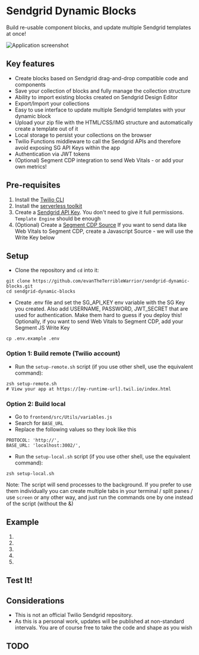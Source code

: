 # Sendgrid Dynamic Blocks

Build re-usable component blocks, and update multiple Sendgrid templates at once!

![Application screenshot](https://github.com/evanTheTerribleWarrior/sendgrid-dynamic-blocks/assets/54394422/f3223401-f391-4a0d-928c-d86a679980d5)

## Key features
 * Create blocks based on Sendgrid drag-and-drop compatible code and components
 * Save your collection of blocks and fully manage the collection structure
 * Ability to import existing blocks created on Sendgrid Design Editor
 * Export/Import your collections
 * Easy to use interface to update multiple Sendgrid templates with your dynamic block
 * Upload your zip file with the HTML/CSS/IMG structure and automatically create a template out of it
 * Local storage to persist your collections on the browser
 * Twilio Functions middleware to call the Sendgrid APIs and therefore avoid exposing SG API Keys within the app
 * Authentication via JWT tokens
 * (Optional) Segment CDP integration to send Web Vitals - or add your own metrics!


## Pre-requisites
1. Install the [Twilio CLI](https://www.twilio.com/docs/twilio-cli/quickstart#install-twilio-cli)
2. Install the [serverless toolkit](https://www.twilio.com/docs/labs/serverless-toolkit/getting-started)
3. Create a [Sendgrid API Key](https://docs.sendgrid.com/ui/account-and-settings/api-keys). You don't need to give it full permissions. `Template Engine` should be enough
4. (Optional) Create a [Segment CDP Source](https://segment.com/docs/connections/sources/catalog/libraries/website/javascript/quickstart) If you want to send data like Web Vitals to Segment CDP, create a Javascript Source - we will use the Write Key below

## Setup
- Clone the repository and `cd` into it:
```shell
git clone https://github.com/evanTheTerribleWarrior/sendgrid-dynamic-blocks.git
cd sendgrid-dynamic-blocks
```

- Create .env file and set the SG_API_KEY env variable with the SG Key you created. Also add USERNAME, PASSWORD, JWT_SECRET that are used for authentication. Make them hard to guess if you deploy this!
Optionally, if you want to send Web Vitals to Segment CDP, add your Segment JS Write Key
```shell
cp .env.example .env
```

### Option 1: Build remote (Twilio account)
- Run the `setup-remote.sh` script (if you use other shell, use the equivalent command):
```shell
zsh setup-remote.sh
# View your app at https://[my-runtime-url].twil.io/index.html
```

### Option 2: Build local
-  Go to `frontend/src/Utils/variables.js`
- Search for `BASE_URL`
- Replace the following values so they look like this
```shell
PROTOCOL: 'http://',
BASE_URL: 'localhost:3002/',
``` 
- Run the `setup-local.sh` script (if you use other shell, use the equivalent command):
```shell
zsh setup-local.sh
```
Note: The script will send processes to the background. If you prefer to use them individually you can create multiple tabs in your terminal / split panes / use `screen` or any other way, and just run the commands one by one instead of the script (without the &)

## Example

1. 

2. 

3. 

4. 

5. 

## Test It!


## Considerations

- This is not an official Twilio Sendgrid repository.
- As this is a personal work, updates will be published at non-standard intervals. You are of course free to take the code and shape as you wish

## TODO


